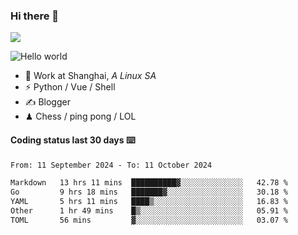 ### Hi there 👋
![](https://komarev.com/ghpvc/?username=Xuhandsome)


<img src="https://github-readme-stats.vercel.app/api?username=XuHandsome&show_icons=true&theme=merko" alt="Hello world">

<br/>

- 🍻  Work at Shanghai, _A Linux SA_
- ⚡  Python / Vue / Shell
- ✍️  Blogger
- ♟  Chess / ping pong / LOL

#### Coding status last 30 days ⌨️

<!--START_SECTION:waka-->

```txt
From: 11 September 2024 - To: 11 October 2024

Markdown   13 hrs 11 mins  ██████████▓░░░░░░░░░░░░░░   42.78 %
Go         9 hrs 18 mins   ███████▓░░░░░░░░░░░░░░░░░   30.18 %
YAML       5 hrs 11 mins   ████▒░░░░░░░░░░░░░░░░░░░░   16.83 %
Other      1 hr 49 mins    █▒░░░░░░░░░░░░░░░░░░░░░░░   05.91 %
TOML       56 mins         ▓░░░░░░░░░░░░░░░░░░░░░░░░   03.07 %
```

<!--END_SECTION:waka-->
